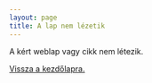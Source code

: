```yaml
---
layout: page
title: A lap nem lézetik
---
```


A kért weblap vagy cikk nem létezik.

[Vissza a kezdőlapra.](/index.html)
